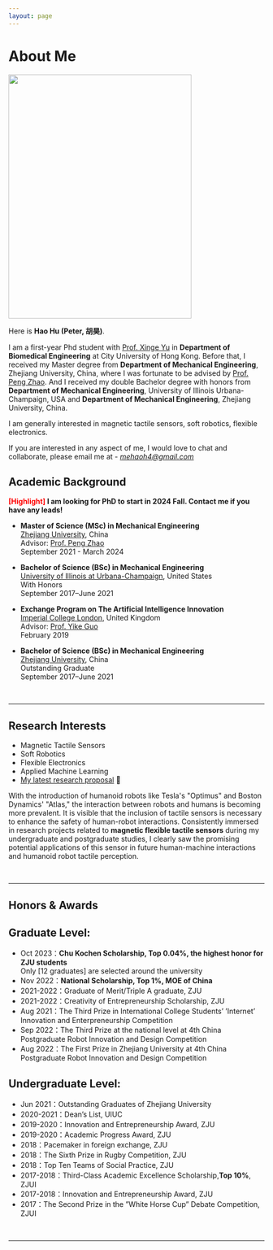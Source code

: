 ```yaml
---
layout: page
---
```


# About Me

<img src="https://haoh4.github.io/haohu.jpg" class="floatpic" width="360" height="480">

Here is **Hao Hu (Peter, 胡昊)**.

I am a first-year Phd student with [Prof. Xinge Yu](https://yu-electronics.com/xinge-yu/) in **Department of Biomedical Engineering** at City University of Hong Kong.
Before that, I received my Master degree from **Department of Mechanical Engineering**, Zhejiang University, China, where I was fortunate to be advised by [Prof. Peng Zhao](https://person.zju.edu.cn/en/pengzhao).
And I received my double Bachelor degree with honors from **Department of Mechanical Engineering**, University of Illinois Urbana-Champaign, USA and **Department of Mechanical Engineering**, Zhejiang University, China.

I am generally interested in magnetic tactile sensors, soft robotics, flexible electronics.

If you are interested in any aspect of me, I would love to chat and collaborate, please email me at - *mehaoh4@gmail.com*

## Academic Background

**<font color='red'>[Highlight]</font> I am looking for PhD to start in 2024 Fall. Contact me if you have any leads!**

- **Master of Science (MSc) in Mechanical Engineering** 
<br>[Zhejiang University](https://www.zju.edu.cn/english/), China
<br>Advisor: [Prof. Peng Zhao](https://person.zju.edu.cn/en/pengzhao)
<br>September 2021 - March 2024

- **Bachelor of Science (BSc) in Mechanical Engineering**
<br>[University of Illinois at Urbana-Champaign](https://illinois.edu/), United States
<br>With Honors
<br>September 2017–June 2021

- **Exchange Program on The Artificial Intelligence Innovation** 
<br>[Imperial College London](https://www.imperial.ac.uk/), United Kingdom
<br>Advisor: [Prof. Yike Guo](https://scholar.google.com/citations?user=-0q6cIYAAAAJ)
<br>February 2019

- **Bachelor of Science (BSc) in Mechanical Engineering** 
<br>[Zhejiang University](https://www.zju.edu.cn/english/), China
<br>Outstanding Graduate
<br>September 2017–June 2021

<br>

---

## Research Interests

- Magnetic Tactile Sensors
- Soft Robotics
- Flexible Electronics
- Applied Machine Learning
- [My latest research proposal](https://haoh4.github.io/file/Research_Statement.pdf) 🔗

With the introduction of humanoid robots like Tesla's "Optimus" and Boston Dynamics' "Atlas," the interaction between robots and humans is becoming more prevalent. It is visible that the inclusion of tactile sensors is necessary to enhance the safety of human-robot interactions. Consistently immersed in research projects related to **magnetic flexible tactile sensors** during my undergraduate and postgraduate studies, I clearly saw the promising potential applications of this sensor in future human-machine interactions and humanoid robot tactile perception.

<br>

---
## Honors & Awards

## Graduate Level:
- Oct 2023：**Chu Kochen Scholarship, Top 0.04%, the highest honor for ZJU students** <br>Only [12 graduates] are selected around the university
- Nov 2022：**National Scholarship, Top 1%, MOE of China** 
- 2021-2022：Graduate of Merit/Triple A graduate, ZJU
- 2021-2022：Creativity of Entrepreneurship Scholarship, ZJU
- Aug 2021：The Third Prize in International College Students’ ’Internet’ Innovation and Enterpreneurship Competition
- Sep 2022：The Third Prize at the national level at 4th China Postgraduate Robot Innovation and Design Competition
- Aug 2022：The First Prize in Zhejiang University at 4th China Postgraduate Robot Innovation and Design Competition<br>

## Undergraduate Level:
- Jun 2021：Outstanding Graduates of Zhejiang University
- 2020-2021：Dean’s List, UIUC
- 2019-2020：Innovation and Entrepreneurship Award, ZJU
- 2019-2020：Academic Progress Award, ZJU
- 2018：Pacemaker in foreign exchange, ZJU
- 2018：The Sixth Prize in Rugby Competition, ZJU
- 2018：Top Ten Teams of Social Practice, ZJU
- 2017-2018：Third-Class Academic Excellence Scholarship,**Top 10%**, ZJUI
- 2017-2018：Innovation and Entrepreneurship Award, ZJU
- 2017：The Second Prize in the ”White Horse Cup” Debate Competition, ZJUI

<br>

---